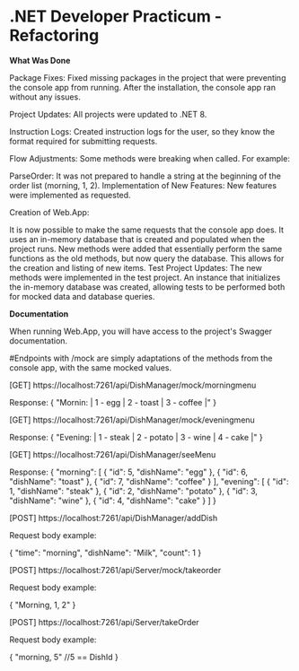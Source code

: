 # .NET Developer Practicum - Refactoring

**What Was Done**

Package Fixes: Fixed missing packages in the project that were preventing the console app from running. After the installation, the console app ran without any issues.

Project Updates: All projects were updated to .NET 8.

Instruction Logs: Created instruction logs for the user, so they know the format required for submitting requests.

Flow Adjustments: Some methods were breaking when called. For example:

ParseOrder: It was not prepared to handle a string at the beginning of the order list (morning, 1, 2).
Implementation of New Features: New features were implemented as requested.

Creation of Web.App:

It is now possible to make the same requests that the console app does.
It uses an in-memory database that is created and populated when the project runs.
New methods were added that essentially perform the same functions as the old methods, but now query the database. This allows for the creation and listing of new items.
Test Project Updates: The new methods were implemented in the test project. An instance that initializes the in-memory database was created, allowing tests to be performed both for mocked data and database queries.

**Documentation**

When running Web.App, you will have access to the project's Swagger documentation.

#Endpoints with /mock are simply adaptations of the methods from the console app, with the same mocked values.

[GET] https://localhost:7261/api/DishManager/mock/morningmenu

Response:
{
    "Mornin: | 1 - egg | 2 -  toast | 3 - coffee |"
}

[GET] https://localhost:7261/api/DishManager/mock/eveningmenu

Response:
{
    "Evening: | 1 - steak | 2 - potato  | 3 - wine  | 4 - cake |"
}

[GET] https://localhost:7261/api/DishManager/seeMenu

Response:
{
  "morning": [
    {
      "id": 5,
      "dishName": "egg"
    },
    {
      "id": 6,
      "dishName": "toast"
    },
    {
      "id": 7,
      "dishName": "coffee"
    }
  ],
  "evening": [
    {
      "id": 1,
      "dishName": "steak"
    },
    {
      "id": 2,
      "dishName": "potato"
    },
    {
      "id": 3,
      "dishName": "wine"
    },
    {
      "id": 4,
      "dishName": "cake"
    }
  ]
}

[POST] https://localhost:7261/api/DishManager/addDish

Request body example:

{
  "time": "morning",
  "dishName": "Milk",
  "count": 1
}

[POST] https://localhost:7261/api/Server/mock/takeorder

Request body example:

{
    "Morning, 1, 2"
}

[POST] https://localhost:7261/api/Server/takeOrder

Request body example:

{
    "morning, 5" //5 == DishId
}